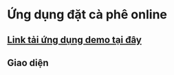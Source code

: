 <h1>Ứng dụng đặt cà phê online</h1>
<h2><a href="https://drive.google.com/file/d/1AybU_e14VNVLY-0MXPu9xRinRrP9v5ev/view?usp=sharing">Link tải ứng dụng demo tại đây</a></h2>
<h2>Giao diện</h2>

